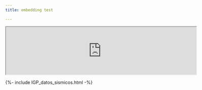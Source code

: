 ```yaml
---
title: embedding test

---
```


<iframe width="600" src="https://docs.google.com/spreadsheets/d/e/2PACX-1vRxU4AvMXKlxe7IqbnNwHJQc-AK6UmaGGsCWDV7plGHT-yIrlQs0Gl-fozRIgLEtNsaYQW3Drqd5JQa/pubhtml?gid=0&amp;single=true&amp;widget=true&amp;headers=false"></iframe>



{%- include IGP_datos_sismicos.html -%}

